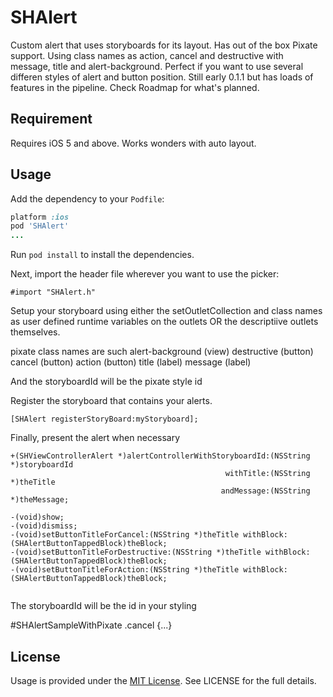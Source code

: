 SHAlert
=================

Custom alert that uses storyboards for its layout. Has out of the box Pixate support. 
Using class names as action, cancel and destructive with message, title and alert-background.
Perfect if you want to use several differen styles of alert and button position.
Still early 0.1.1 but has loads of features in the pipeline. Check Roadmap for what's planned. 

## Requirement

Requires iOS 5 and above. Works wonders with auto layout. 

## Usage


Add the dependency to your `Podfile`:

```ruby
platform :ios
pod 'SHAlert'
...
```

Run `pod install` to install the dependencies.

Next, import the header file wherever you want to use the picker:

```objc
#import "SHAlert.h"
```

Setup your storyboard using either the setOutletCollection and class names
as user defined runtime variables on the outlets OR the descriptiive outlets themselves. 

pixate class names are such
alert-background (view)
destructive (button)
cancel (button)
action (button)
title (label)
message (label)

And the storyboardId will be the pixate style id

Register the storyboard that contains your alerts. 

```objc
[SHAlert registerStoryBoard:myStoryboard];
```

Finally, present the alert when necessary

```objc
+(SHViewControllerAlert *)alertControllerWithStoryboardId:(NSString *)storyboardId
                                                withTitle:(NSString *)theTitle
                                               andMessage:(NSString *)theMessage;

-(void)show;
-(void)dismiss;
-(void)setButtonTitleForCancel:(NSString *)theTitle withBlock:(SHAlertButtonTappedBlock)theBlock;
-(void)setButtonTitleForDestructive:(NSString *)theTitle withBlock:(SHAlertButtonTappedBlock)theBlock;
-(void)setButtonTitleForAction:(NSString *)theTitle withBlock:(SHAlertButtonTappedBlock)theBlock;


```
The storyboardId  will be the id in your styling

#SHAlertSampleWithPixate .cancel {...}

## License

Usage is provided under the [MIT License](http://http://opensource.org/licenses/mit-license.php).  See LICENSE for the full details.

